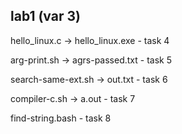 ## lab1 (var 3)
  hello_linux.c -> hello_linux.exe - task 4
  
  arg-print.sh -> agrs-passed.txt - task 5
  
  search-same-ext.sh -> out.txt - task 6
  
  compiler-c.sh -> a.out - task 7
  
  find-string.bash - task 8
